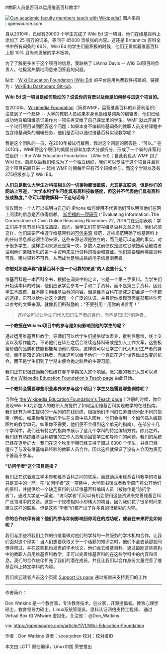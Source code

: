 #教职人员是否可以运用维基百科教学?

[![Can academic faculty members teach with Wikipedia?](https://camo.githubusercontent.com/47dfe3fec215387fa7bb1f2c038f4e78e0e2e47d/68747470733a2f2f6f70656e736f757263652e636f6d2f73697465732f64656661756c742f66696c65732f7374796c65732f696d6167652d66756c6c2d73697a652f7075626c69632f696d616765732f656475636174696f6e2f4544555f61636164656d6963735f353230783239325f6d612e706e673f69746f6b3d397846574f637436)](https://camo.githubusercontent.com/47dfe3fec215387fa7bb1f2c038f4e78e0e2e47d/68747470733a2f2f6f70656e736f757263652e636f6d2f73697465732f64656661756c742f66696c65732f7374796c65732f696d6167652d66756c6c2d73697a652f7075626c69632f696d616765732f656475636174696f6e2f4544555f61636164656d6963735f353230783239325f6d612e706e673f69746f6b3d397846574f637436)
图片来自 : opensource.com

自从2010年，已经有29000 个学生完成了 Wiki Ed 这一项目。他们在维基百科上添加了 25 百万的词条，等同于 85000 页纸张的内容。这还是 Britannica 百科全书中所有词条的 66%。Wiki Ed 的学生们最积极的时候，他们正贡献着维基百科上那 10% 且尚未发展的学术板块。

为了了解更多关于这个项目的信息，我联络了 LiAnna Davis -- Wiki Ed项目的负责人。他极富热情地同意来回答我的问题。

贴士：[Wiki Education Foundation (Wiki Ed)](https://wikiedu.org/) 的平台是用免费软件搭建的，链接为： [WikiEdu Dashboard GitHub](https://github.com/WikiEducationFoundation/WikiEduDashboard).


**Wiki Ed 这一项目是如何启动的？说说你的背景以及你是如何参与进这个项目的。**

在2010年，[Wikimedia Foundation](https://wikimediafoundation.org/wiki/Home)（简称WMF，运营维基百科的非营利组织）注意到了一个趋势 -- 大学的教职人员如果本身也是维基词条的编辑者，他们已经成功地将编辑维基词条作为一项任务交给了自己课堂里的学生。WMF 就此开展了一个试行项目试图回答这个问题：如果本身不编辑维基词条的教职人员支持课程中包含维基词条的编辑任务，他们是否可以通过维基百科实现教学呢？

我是这个团队的一员，在2010年被试行雇用，我对这个问题的回答是：“可以。” 在 2013年，WMF将这个项目的美国分部和加拿大分部拆分，形成了一个新的非营利性组织 -- the Wiki Education Foundation （Wiki Ed）；自此我也从 WMF 到了Wiki Ed。自那以后我们便成为了一个独立组织，我们可以专注于这个项目并且将这个项目拓展开来 -- 起初 WMF 时期每年只有75个班级参与，而这个学期以及有275班级参与了 Wiki Ed。

**人们总是默认大学生对科技相关的一切事物都很敏感，尤其是互联网，但是你们的网站上写道，“大学本科学生可能具有高科技敏感度，但这并不代表他们具有高科技成熟度。” 你可以稍微解释一下这句话吗？**

仅仅因为一个人可以搞明白自己的 iPhone 如何使用不代表他们可以明辨他们在网上阅读的信息是否值得信赖。 [斯坦福的一项研究](https://sheg.stanford.edu/upload/V3LessonPlans/Executive%20Summary%2011.21.16.pdf) ("Evaluating Information: The Cornerstone of Civic Online Reasoning November 22, 2016.")在近期表明：学生们并不具有高科技成熟度。然而，当学生们在撰写维基百科文章之时，他们必须这样。他们需要严格遵守维基百科的[可信来源](https://en.wikipedia.org/wiki/Wikipedia:Identifying_reliable_sources) 规范，这些规范明确了维基百科上的任何信息都必须注明来源，这些来源必须是独立的，而且是可以追溯的事实。对于很多学生，这样注明来源还是第一次，多数人之前仅仅是通过谷歌搜索话题或者注明他们亲眼所见的第一手资料来进行资料的检索和查证。他们需要理解哪些资料可靠，哪些资料不可靠，从而成为足够成熟的电子信息消费者。

**你想对那些声称“维基百科不是一个可靠的来源”的人说些什么？**

维基百科是一本百科全书，根据在词典中的定义，它是一个第三手资料。当学生们开始读本科的时候，他们应该学会参考一手和二手资料，而不是第三手资料，因此学生不应该，且不能引用维基百科的内容。但是维基百科在研究之初会是一个不错的选择，它可以给你对这个话题一个广泛的认识，并且帮你发现页面底部那些你可以参考的文章来源。就像我们所鼓励的：“不要引用！用你的语言写！”

> 这样做可以让学生们代入知识生产者的身份，而不是知识的消耗者...

**一个教授在Wiki Ed项目中的参与是如何影响到他的学生的呢？**

通过运用维基百科教学，导师们可以给学生们提供媒体素养，批判性思维，线上交流以及写作能力，不论他们在毕业之后会继续选择科研或是加入工作大军，这些极富价值的品质和技能都能帮助他们成功。这样做可以让学生们代入知识生产者的身份，而不是知识的消耗者，而且这可以给予他们一个真正在这个世界做出改变的机会，而不是学生们到了学期末便会抛之脑后的生硬习题。

我们正在积极鼓励新的班级在春季学期加入这个项目。感兴趣的教职人员可以点击 [the Wikipedia Education Foundation's Teach page](https://teach.wikiedu.org/) 由此开始。

**一个教师会需要哪些职业素养来参与这个项目？学生又是需要哪些训练呢？**

当你在 [the Wikipedia Education Foundation's Teach page](http://teach.wikiedu.org/)上注册的时候，你会发现Wiki Ed为新加入的教职人员提供了如何运用维基百科实现教学的在线指南。我们还有为学生提供的一系列的在线训练，根据他们不同的任务自动分配不同的指南（例如，如果你希望你的学生在文章中插入图片，他们会得到一个如何插入编辑图片的教学单元，如果你不需要，他们便不会得到这个单元的指南）。在部分十几个学科中，我们还有特定的指南书展示了这几个学科的特定编辑方式。除此之外，我们还有熟练维基百科编辑的工作人员帮助回答学生和导师们的问题。我们的系统已经在逐步扩大；我们在这个秋季学期已经支持了超过 6300 个学生，并且已经适应了与没有维基编辑经验的教职人员合作，因此这样就保证了没有人会因为资历不够而不参与。

**”访问学者“这个项目是指？**


我们正在试着建立学术界和维基百科之间的联系，而鼓励运用维基百科教学的项目只是其中的一环。在“访问学者”这一项目中，大学图书馆或者教学部门将公开他们的资料，并提供给一个缺乏资料的认证维基百科编辑人员（被称作是“访问学者”）。通过大学这一渠道，“访问学者”们可以有机会使用这些资源来完善维基百科广泛领域中的文章。这是一个规模相对小却伟大的项目，因为我们花了很多时间来建立这样的联系，但是这些“学者”们都产出了许多真的很精彩的内容。

**你的合作伙伴有谁？他们的参与如何影响到你现在的成功呢，或者在未来将会如何呢？**

我们与那些将我们工作的价值看做对他们的学科的一种服务的学术机构合作。让我们面对这个现实：当人们想要获取关于一个话题的知识之时，他们不会去读那些同僚评审过，并在这些机构发表的学术论文，他们会去维基百科。通过鼓励这些机构中的教职人员用维基百科教学，正可以完善维基百科的在这些学科中的内容和信息。我们的合作伙伴扩充了我们的潜在成员，并且让我们以合作身份大量完善了维基百科上特定学科的内容。

我们欢迎读者点击这个页面 [Support Us page](http://wikiedu.org/donate) 通过捐赠来支持我们的工作

***

作者简介：

Don Watkins 是一个教育家，专注教育技术，创业家，开源提倡者。教育心理学硕士，教育领导力硕士，Linux系统管理员，思科认证网络支持工程师， 通过 Virtual Box 和 VMware 虚拟化。关注他： @Don_Watkins .

via: https://opensource.com/article/17/1/Wiki-Education-Foundation

作者：Don Watkins 译者：scoutydren 校对：校对者ID

本文由 LCTT 原创编译，Linux中国 荣誉推出